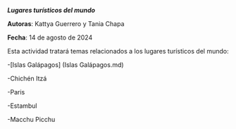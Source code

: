 ***Lugares turísticos del mundo***


**Autoras**: Kattya Guerrero y Tania Chapa

**Fecha**: 14 de agosto de 2024

Esta actividad tratará temas relacionados a los lugares turísticos del mundo:

-[Islas Galápagos] (Islas Galápagos.md)

-Chichén Itzá

-Paris

-Estambul

-Macchu Picchu



